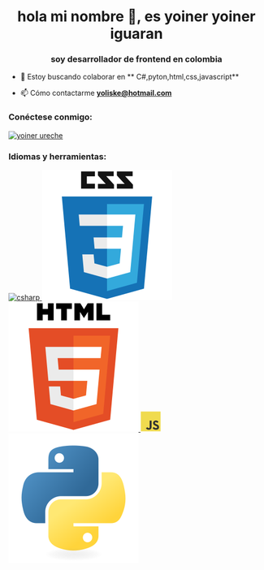 <h1 align="center">hola mi nombre 👋, es yoiner yoiner iguaran</h1>
<h3 align="center">soy desarrollador de frontend en colombia</h3>

- 👯 Estoy buscando colaborar en ** C#,pyton,html,css,javascript**

- 📫 Cómo contactarme **yoliske@hotmail.com**

<h3 align="left">Conéctese conmigo:</h3>
<p align="left">
<a href="https://fb.com/yoiner ureche" target="blank"><img align="center" src="https://raw.githubusercontent.com/rahuldkjain/github-profile-readme- generador/maestro/src/images/icons/Social/facebook.svg" alt="yoiner ureche" height="30" width="40" /></a>
</p>

<h3 align="left">Idiomas y herramientas:</h3>
<p align="left"> <a href="https://www.w3schools.com/cs/" target="_blank" rel="noreferrer"> <img src="https://raw.githubusercontent. com/devicons/devicon/master/icons/csharp/csharp-original.svg" alt="csharp" width="40" height="40"/> </a> <a href="https://www. w3schools.com/css/" target="_blank" rel="noreferrer"> <img src="https://raw.githubusercontent.com/devicons/devicon/master/icons/css3/css3-original-wordmark.svg " alt="css3" ancho="40" alto="40"/> </a> <a href="https://www.w3.org/html/" target="_blank" rel="noreferrer"> <img src="https://raw.githubusercontent.com/devicons/devicon/master/icons/html5/html5-original-wordmark.svg" alt ="html5" ancho="40" altura="40"/> </a> <a href="https://developer.mozilla.org/en-US/docs/Web/JavaScript" target="_blank" rel="noreferrer"> <img src="https://raw.githubusercontent.com/devicons/devicon/master/icons/javascript/javascript-original.svg" alt="javascript" width="40" height=" 40"/> </a> <a href="https://www.python.org" target="_blank" rel="noreferrer"> 
<img src="https://raw.githubusercontent.com/devicons/devicon/master/icons/python/python-original.svg" alt="python" ancho="40" altura="40"/> </a> </p>
